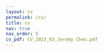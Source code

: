 ```yaml
---
layout: cv
permalink: /cv/
title: cv
nav: true
nav_order: 5
cv_pdf: CV_2023_03_Jeremy Chen.pdf
---
```


